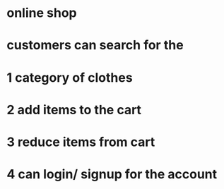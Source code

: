 # online shop
# customers can search for the 
# 1 category of clothes
# 2 add items to the cart
# 3 reduce items from cart
# 4 can login/ signup for the account
